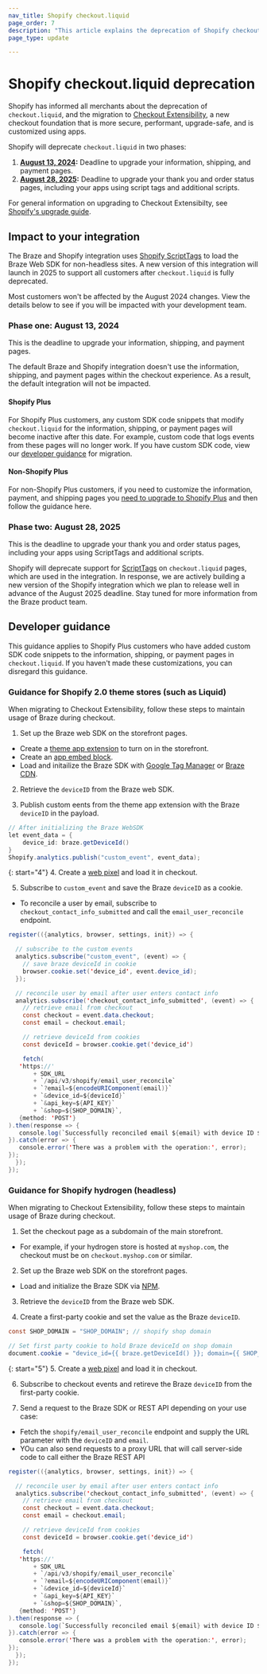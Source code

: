 ```yaml
---
nav_title: Shopify checkout.liquid
page_order: 7
description: "This article explains the deprecation of Shopify checkout.liquid, including the impact to your Shopify integration and guidance for developers."
page_type: update

---
```


# Shopify checkout.liquid deprecation

Shopify has informed all merchants about the deprecation of `checkout.liquid`, and the migration to [Checkout Extensibility](https://www.shopify.com/enterprise/blog/checkout-extensibility-winter-editions), a new checkout foundation that is more secure, performant, upgrade-safe, and is customized using apps. 

Shopify will deprecate `checkout.liquid` in two phases:

1. **[August 13, 2024](#phase-one-august-13-2024):** Deadline to upgrade your information, shipping, and payment pages.
2. **[August 28, 2025](#phase-two-august-28-2025):** Deadline to upgrade your thank you and order status pages, including your apps using script tags and additional scripts.

For general information on upgrading to Checkout Extensibilty, see [Shopify's upgrade guide](https://help.shopify.com/en/manual/checkout-settings/customize-checkout-configurations/checkout-extensibility).

## Impact to your integration

The Braze and Shopify integration uses [Shopify ScriptTags](https://shopify.dev/docs/apps/build/online-store/script-tag-legacy) to load the Braze Web SDK for non-headless sites. A new version of this integration will launch in 2025 to support all customers after `checkout.liquid` is fully deprecated. 

Most customers won't be affected by the August 2024 changes. View the details below to see if you will be impacted with your development team.

### Phase one: August 13, 2024

This is the deadline to upgrade your information, shipping, and payment pages.

The default Braze and Shopify integration doesn't use the information, shipping, and payment pages within the checkout experience. As a result, the default integration will not be impacted. 

#### Shopify Plus

For Shopify Plus customers, any custom SDK code snippets that modify `checkout.liquid` for the information, shipping, or payment pages will become inactive after this date. For example, custom code that logs events from these pages will no longer work. If you have custom SDK code, view our [developer guidance](#developer-guidance) for migration.

#### Non-Shopify Plus

For non-Shopify Plus customers, if you need to customize the information, payment, and shipping pages you [need to upgrade to Shopify Plus](https://help.shopify.com/en/manual/checkout-settings/customize-checkout-configurations/checkout-extensibility#eligibility) and then follow the guidance here. 

### Phase two: August 28, 2025

This is the deadline to upgrade your thank you and order status pages, including your apps using ScriptTags and additional scripts.

Shopify will deprecate support for [ScriptTags](https://shopify.dev/docs/apps/build/online-store/script-tag-legacy) on `checkout.liquid` pages, which are used in the integration. In response, we are actively building a new version of the Shopify integration which we plan to release well in advance of the August 2025 deadline. Stay tuned for more information from the Braze product team. 

## Developer guidance

This guidance applies to Shopify Plus customers who have added custom SDK code snippets to the information, shipping, or payment pages in `checkout.liquid`. If you haven't made these customizations, you can disregard this guidance.

### Guidance for Shopify 2.0 theme stores (such as Liquid)

When migrating to Checkout Extensibility, follow these steps to maintain usage of Braze during checkout.

1. Set up the Braze web SDK on the storefront pages.
- Create a [theme app extension](https://shopify.dev/docs/apps/build/online-store/theme-app-extensions) to turn on in the storefront.
- Create an [app embed block](https://shopify.dev/docs/apps/build/online-store/theme-app-extensions/configuration#app-embed-blocks).
- Load and initailize the Braze SDK with [Google Tag Manager]({{site.baseurl}}/developer_guide/platform_integration_guides/web/initial_sdk_setup/?tab=google%20tag%20manager) or [Braze CDN]({{site.baseurl}}/developer_guide/platform_integration_guides/web/initial_sdk_setup/?tab=braze%20cdn).

2. Retrieve the `deviceID` from the Braze web SDK.

3. Publish custom eents from the theme app extension with the Braze `deviceID` in the payload.

```java
// After initializing the Braze WebSDK
let event_data = {
	device_id: braze.getDeviceId()
}
Shopify.analytics.publish("custom_event", event_data);
```

{: start="4"}
4. Create a [web pixel](https://shopify.dev/docs/apps/build/marketing-analytics/build-web-pixels) and load it in checkout.

5. Subscribe to `custom_event` and save the Braze `deviceID` as a cookie.
- To reconcile a user by email, subscribe to `checkout_contact_info_submitted` and call the `email_user_reconcile` endpoint.

```java
register(({analytics, browser, settings, init}) => {

  // subscribe to the custom events
  analytics.subscribe("custom_event", (event) => {
    // save braze deviceId in cookie
    browser.cookie.set('device_id', event.device_id);
  });

  // reconcile user by email after user enters contact info
  analytics.subscribe('checkout_contact_info_submitted', (event) => {
    // retrieve email from checkout
    const checkout = event.data.checkout;
    const email = checkout.email;

    // retrieve deviceId from cookies
    const deviceId = browser.cookie.get('device_id')

    fetch(
   'https://'
       + SDK_URL
       + `/api/v3/shopify/email_user_reconcile`
       + `?email=${encodeURIComponent(email)}`
       + `&device_id=${deviceId}`
       + `&api_key=${API_KEY}`
       + `&shop=${SHOP_DOMAIN}`,
   {method: 'POST'}
).then(response => {
   console.log(`Successfully reconciled email ${email} with device ID ${deviceId}`);
}).catch(error => {
   console.error('There was a problem with the operation:', error);
});
  });
});
```

### Guidance for Shopify hydrogen (headless) 

When migrating to Checkout Extensibility, follow these steps to maintain usage of Braze during checkout.

1. Set the checkout page as a subdomain of the main storefront.
- For example, if your hydrogen store is hosted at `myshop.com`, the checkout must be on `checkout.myshop.com` or similar.

2. Set up the Braze web SDK on the storefront pages.
- Load and initialize the Braze SDK via [NPM]({{site.baseurl}}/developer_guide/platform_integration_guides/web/initial_sdk_setup/#step-1-install-the-braze-library).

3. Retrieve the `deviceID` from the Braze web SDK.

4. Create a first-party cookie and set the value as the Braze `deviceID`.

```java
const SHOP_DOMAIN = "SHOP_DOMAIN"; // shopify shop domain

// Set first party cookie to hold Braze deviceId on shop domain
document.cookie = "device_id={{ braze.getDeviceId() }}; domain={{ SHOP_DOMAIN }}; path=/";
```

{: start="5"}
5. Create a [web pixel](https://shopify.dev/docs/apps/marketing/pixels/getting-started) and load it in checkout.

6. Subscribe to checkout events and retireve the Braze `deviceID` from the first-party cookie.

7. Send a request to the Braze SDK or REST API depending on your use case:
- Fetch the `shopify/email_user_reconcile` endpoint and supply the URL parameter with the `deviceID` and `email`.
- YOu can also send requests to a proxy URL that will call server-side code to call either the Braze REST API

```java
register(({analytics, browser, settings, init}) => {

  // reconcile user by email after user enters contact info
  analytics.subscribe('checkout_contact_info_submitted', (event) => {
    // retrieve email from checkout
    const checkout = event.data.checkout;
    const email = checkout.email;

    // retrieve deviceId from cookies
    const deviceId = browser.cookie.get('device_id')

    fetch(
   'https://'
       + SDK_URL
       + `/api/v3/shopify/email_user_reconcile`
       + `?email=${encodeURIComponent(email)}`
       + `&device_id=${deviceId}`
       + `&api_key=${API_KEY}`
       + `&shop=${SHOP_DOMAIN}`,
   {method: 'POST'}
).then(response => {
   console.log(`Successfully reconciled email ${email} with device ID ${deviceId}`);
}).catch(error => {
   console.error('There was a problem with the operation:', error);
});
  });
});
```